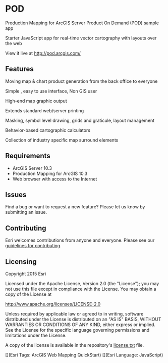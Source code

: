 POD
===

Production Mapping for ArcGIS Server Product On Demand (POD) sample app

Starter JavaScript app for real-time vector cartography with layouts over the web



View it live at http://pod.arcgis.com/


## Features
  Moving map & chart product generation from the back office to everyone
  
  Simple , easy to use interface, Non GIS user
  
  High-end map graphic output
  
  Extends standard web/server printing
  
  Masking, symbol level drawing, grids and graticule, layout management

  Behavior-based cartographic calculators 
  
  Collection of industry specific map surround elements
  


## Requirements


* ArcGIS Server 10.3
* Production Mapping for ArcGIS 10.3
* Web browser with access to the Internet



## Issues
Find a bug or want to request a new feature? Please let us know by submitting an issue.




## Contributing
Esri welcomes contributions from anyone and everyone. Please see our [guidelines for contributing](https://github.com/esri/contributing).




## Licensing
Copyright 2015 Esri


Licensed under the Apache License, Version 2.0 (the "License");
you may not use this file except in compliance with the License.
You may obtain a copy of the License at


   http://www.apache.org/licenses/LICENSE-2.0


Unless required by applicable law or agreed to in writing, software
distributed under the License is distributed on an "AS IS" BASIS,
WITHOUT WARRANTIES OR CONDITIONS OF ANY KIND, either express or implied.
See the License for the specific language governing permissions and
limitations under the License.


A copy of the license is available in the repository's [license.txt]( https://raw.github.com/Esri/quickstart-map-js/master/license.txt) file.


[](Esri Tags: ArcGIS Web Mapping QuickStart)
[](Esri Language: JavaScript)
